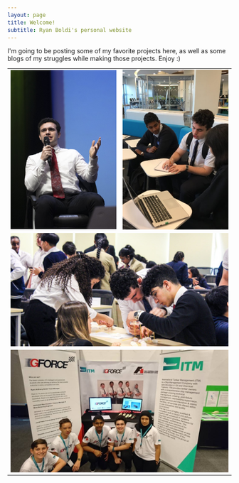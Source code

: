 ```yaml
---
layout: page
title: Welcome!
subtitle: Ryan Boldi's personal website
---
```

I'm going to be posting some of my favorite projects here, as well as some blogs of my struggles while making those projects. Enjoy :)
<table style="margin-left:auto;margin-right:auto;"><tr>
<td><img src="/img/home_page/public_speaking_downsized2.jpg" alt="Ryan speaking during his campaign for Head Boy 2020" style="width: 300px;"> 
 </td>
<td> 
<img src="/img/home_page/Helping1.jpg" alt="Ryan helping another student come up with an implementation for her competition idea" style="width: 300px;"> </td>
</tr>
<tr>
<td colspan="2">
<img src="/img/home_page/stem3.jpg" alt="Ryan working with his team to build a spaghetti tower for a STEM competition" style="width: 620px;"> </td> </tr>
<tr>
<td colspan="2"><img src="/img/home_page/F11.jpg" alt="A picture of Ryan during 'F1 in Schools'" style="width: 620px;"/></td>
</tr></table>